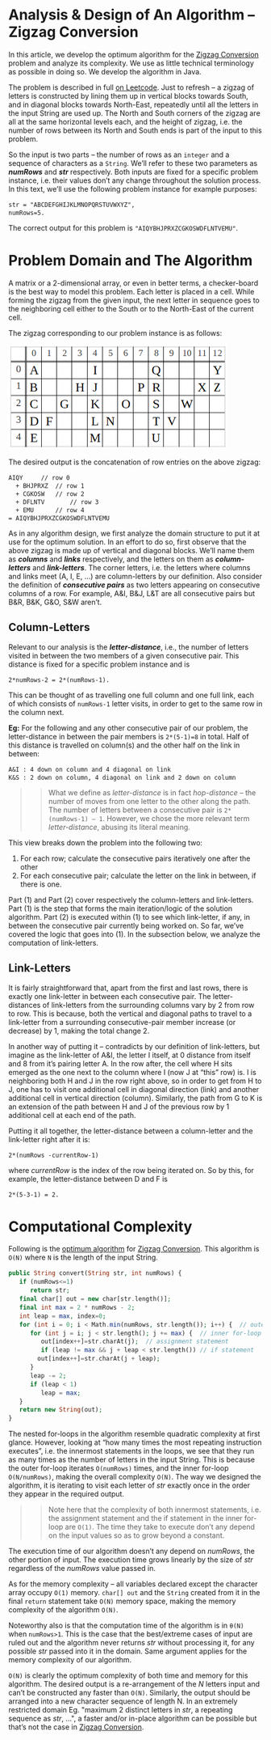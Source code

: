 # Analysis & Design of An Algorithm – Zigzag Conversion

In this article, we develop the optimum algorithm for the [Zigzag Conversion](https://leetcode.com/problems/zigzag-conversion/) problem and analyze its complexity. We use as little technical terminology as possible in doing so. We develop the algorithm in Java. 

The problem is described in full [on Leetcode](https://leetcode.com/problems/zigzag-conversion/). Just to refresh – a zigzag of letters is constructed by lining them up in vertical blocks towards South, and in diagonal blocks towards North-East, repeatedly until all the letters in the input String are used up. The North and South corners of the zigzag are all at the same horizontal levels each, and the height of zigzag, i.e. the number of rows between its North and South ends is part of the input to this problem. 

So the input is two parts – the number of rows as an `integer` and a sequence of characters as a `String`. We’ll refer to these two parameters as _**numRows**_ and _**str**_ respectively. Both inputs are fixed for a specific problem instance, i.e. their values don’t any change throughout the solution process. In this text, we’ll use the following problem instance for example purposes:

	str = "ABCDEFGHIJKLMNOPQRSTUVWXYZ",
	numRows=5. 

The correct output for this problem is `"AIQYBHJPRXZCGKOSWDFLNTVEMU"`. 


# Problem Domain and The Algorithm

A matrix or a 2-dimensional array, or even in better terms, a checker-board is the best way to model this problem. Each letter is placed in a cell. While forming the zigzag from the given input, the next letter in sequence goes to the neighboring cell either to the South or to the North-East of the current cell. 

The zigzag corresponding to our problem instance is as follows: 

![](grid.PNG)

The desired output is the concatenation of row entries on the above zigzag:

	AIQY   	 // row 0
	  + BHJPRXZ	 // row 1
	  + CGKOSW 	 // row 2
	  + DFLNTV   	 // row 3
	  + EMU  	 // row 4
	= AIQYBHJPRXZCGKOSWDFLNTVEMU
	
	
As in any algorithm design, we first analyze the domain structure to put it at use for the optimum solution. In an effort to do so, first observe that the above zigzag is made up of vertical and diagonal blocks. We’ll name them as _**columns**_ and _**links**_ respectively, and the letters on them as _**column-letters**_ and _**link-letters**_. The corner letters, i.e. the letters where columns and links meet (A, I, E, ...) are column-letters by our definition. Also consider the definition of _**consecutive pairs**_ as two letters appearing on consecutive columns of a row. For example, A&I, B&J, L&T are all consecutive pairs but B&R, B&K, G&O, S&W aren’t. 

## Column-Letters

Relevant to our analysis is the _**letter-distance**_, i.e., the number of letters visited in between the two members of a given consecutive pair. This distance is fixed for a specific problem instance and is 

	2*numRows-2 = 2*(numRows-1). 

This can be thought of as travelling one full column and one full link, each of which consists of `numRows-1` letter visits, in order to get to the same row in the column next. 

**Eg:** For the following and any other consecutive pair of our problem, the letter-distance in between the pair members is `2*(5-1)=8` in total. Half of this distance is travelled on column(s) and the other half on the link in between: 

	A&I : 4 down on column and 4 diagonal on link
	K&S : 2 down on column, 4 diagonal on link and 2 down on column

>> What we define as _letter-distance_ is in fact _hop-distance_ – the number of moves from one letter to the other along the path. The number of letters between a consecutive pair is `2*(numRows-1) – 1`. However, we chose the more relevant term _letter-distance_, abusing its literal meaning.

This view breaks down the problem into the following two: 

1. For each row; calculate the consecutive pairs iteratively one after the other
1. For each consecutive pair; calculate the letter on the link in between, if there is one. 

Part (1) and Part (2) cover respectively the column-letters and link-letters. Part (1) is the step that forms the main iteration/logic of the solution algorithm. Part (2) is executed within (1) to see which link-letter, if any, in between the consecutive pair currently being worked on. So far, we’ve covered the logic that goes into (1). In the subsection below, we analyze the computation of link-letters. 



## Link-Letters 

It is fairly straightforward that, apart from the first and last rows, there is exactly one link-letter in between each consecutive pair. 
The letter-distances of link-letters from the surrounding columns vary by 2 from row to row. This is because, both the vertical and diagonal paths to travel to a link-letter from a surrounding consecutive-pair member increase (or decrease) by 1, making the total change 2. 

In another way of putting it – contradicts by our definition of link-letters, but imagine as the link-letter of A&I, the letter I itself, at 0 distance from itself and 8 from it’s pairing letter A. In the row after, the cell where H sits emerged as the one next to the column where I (now J at “this” row) is. I is neighboring both H and J in the row right above, so in order to get from H to J, one has to visit one additional cell in diagonal direction (link) and another additional cell in vertical direction (column). Similarly, the path from G to K is an extension of the path between H and J of the previous row by 1 additional cell at each end of the path. 

Putting it all together, the letter-distance between a column-letter and the link-letter right after it is:

	2*(numRows -currentRow-1)

where _currentRow_ is the index of the row being iterated on. So by this, for example, the letter-distance between D and F is 

	2*(5-3-1) = 2. 

# Computational Complexity

Following is the [optimum algorithm](ZigzagConversion.java) for [Zigzag Conversion](https://leetcode.com/problems/zigzag-conversion/). This algorithm is `O(N)` where `N` is the length of the input String.


```php 
public String convert(String str, int numRows) {
   if (numRows<=1) 
      return str;
   final char[] out = new char[str.length()];
   final int max = 2 * numRows - 2;
   int leap = max, index=0;
   for (int i = 0; i < Math.min(numRows, str.length()); i++) {  // outer for-loop
      for (int j = i; j < str.length(); j += max) {  // inner for-loop
         out[index++]=str.charAt(j);  // assignment statement
         if (leap != max && j + leap < str.length()) // if statement
	    out[index++]=str.charAt(j + leap);
      }
      leap -= 2;
      if (leap < 1)
         leap = max;
   }
   return new String(out);
}
```

The nested for-loops in the algorithm resemble quadratic complexity at first glance. However, looking at “how many times the most repeating instruction executes”, i.e. the innermost statements in the loops, we see that they run as many times as the number of letters in the input String. This is because the outer for-loop iterates `O(numRows)` times, and the inner for-loop `O(N/numRows)`, making the overall complexity `O(N)`. The way we designed the algorithm, it is iterating to visit each letter of _str_ exactly once in the order they appear in the required output. 

> > Note here that the complexity of both innermost statements, i.e. the assignment statement and the if statement in the inner for-loop are `O(1)`. The time they take to execute don’t any depend on the input values so as to grow beyond a constant. 

The execution time of our algorithm doesn’t any depend on _numRows_, the other portion of input. The execution time grows linearly by the size of _str_ regardless of the _numRows_ value passed in.  

As for the memory complexity – all variables declared except the character array occupy `O(1)` memory. `char[] out` and the `String` created from it in the final `return` statement take `O(N)` memory space, making the memory complexity of the algorithm `O(N)`. 

Noteworthy also is that the computation time of the algorithm is in `θ(N)` when `numRows>1`. This is the case that the best/extreme cases of input are ruled out and the algorithm never returns _str_ without processing it, for any possible _str_ passed into it in the domain. Same argument applies for the memory complexity of our algorithm. 

`O(N)` is clearly the optimum complexity of both time and memory for this algorithm. The desired output is a re-arrangement of the _N_ letters input and can’t be constructed any faster than `O(N)`. Similarly, the output should be arranged into a new character sequence of length N. In an extremely restricted domain Eg.  "maximum 2 distinct letters in _str_, a repeating sequence as _str_, ...", a faster and/or in-place algorithm can be possible but that’s not the case in [Zigzag Conversion](https://leetcode.com/problems/zigzag-conversion/).  
